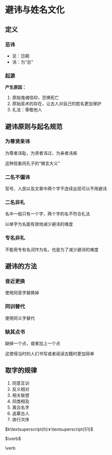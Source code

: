# 避讳与姓名文化

## 定义

### 忌讳

- 忌：日期
- 讳：为“忌”

### 起源

**产生原因：**

1. 原始鬼魂信仰，恐惧死亡
2. 原始巫术的存在，让古人对自己的姓名更加保护
3. 礼法：尊敬他人

## 避讳原则与起名规范

### 为尊贤亲讳

为尊者讳耻，为贤者讳过，为亲者讳疾

这种现象同孔子的“微言大义”

### 二名不偏讳

官号、人民以及文章中两个字不连续出现可以不用避讳

### 二名非礼

名中一般只有一个字，两个字的名不符合礼法

以单字为名能有效地减少避讳的难度

### 专名非礼

不能用专有名词作为名，也是为了减少避讳的难度

## 避讳的方法

### 音近更换

使用同音字替换掉

### 同训替代

使用同义字替代

### 缺其点书

缺掉一个点，或者加上一个点

这使得当时的人们书写或者阅读古籍时更加简单

## 取字的规律

1. 同意互训
2. 反义相对
3. 相关联想
4. 同类相及
5. 离合名字
6. 追慕古人
7. 排行次序


$k\textsuperscript{h}ɤ\textsuperscript{51}$

$\verb$

\verb

